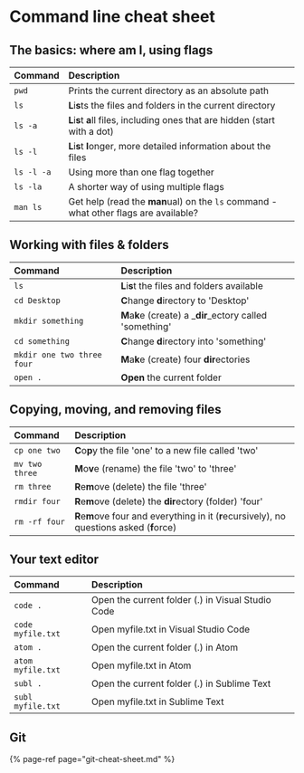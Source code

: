 # Command line cheat sheet

## The basics: where am I, using flags

| Command | Description |
| :--- | :--- |
| `pwd` | Prints the current directory as an absolute path |
| `ls` | **L**i**s**ts the files and folders in the current directory |
| `ls -a` | **L**i**s**t **a**ll files, including ones that are hidden \(start with a dot\) |
| `ls -l` | **L**i**s**t **l**onger, more detailed information about the files |
| `ls -l -a` | Using more than one flag together |
| `ls -la` | A shorter way of using multiple flags |
| `man ls` | Get help \(read the **man**ual\) on the `ls` command - what other flags are available? |

## Working with files & folders

| Command | Description |
| :--- | :--- |
| `ls` | **L**i**s**t the files and folders available |
| `cd Desktop` | **C**hange **d**irectory to 'Desktop' |
| `mkdir something` | **M**a**k**e \(create\) a _**dir**_ectory called 'something' |
| `cd something` | **C**hange **d**irectory into 'something' |
| `mkdir one two three four` | **M**a**k**e \(create\) four **dir**ectories |
| `open .` | **Open** the current folder |

## Copying, moving, and removing files

| Command | Description |
| :--- | :--- |
| `cp one two` | **C**o**p**y the file 'one' to a new file called 'two' |
| `mv two three` | **M**o**v**e \(rename\) the file 'two' to 'three' |
| `rm three` | **R**e**m**ove \(delete\) the file 'three' |
| `rmdir four` | **R**e**m**ove \(delete\) the **dir**ectory \(folder\) 'four' |
| `rm -rf four` | **R**e**m**ove four and everything in it \(**r**ecursively\), no questions asked \(**f**orce\) |

## Your text editor

| Command | Description |
| :--- | :--- |
| `code .` | Open the current folder \(.\) in Visual Studio Code |
| `code myfile.txt` | Open myfile.txt in Visual Studio Code |
| `atom .` | Open the current folder \(.\) in Atom |
| `atom myfile.txt` | Open myfile.txt in Atom |
| `subl .` | Open the current folder \(.\) in Sublime Text |
| `subl myfile.txt` | Open myfile.txt in Sublime Text |

## Git

{% page-ref page="git-cheat-sheet.md" %}

